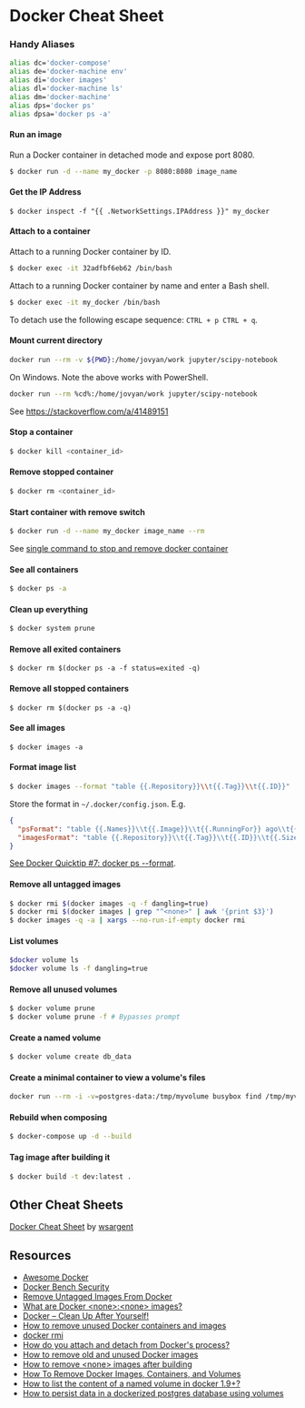 # Docker Cheat Sheet

### Handy Aliases
```bash
alias dc='docker-compose'
alias de='docker-machine env'
alias di='docker images'
alias dl='docker-machine ls'
alias dm='docker-machine'
alias dps='docker ps'
alias dpsa='docker ps -a'
```

#### Run an image
Run a Docker container in detached mode and expose port 8080.

```bash
$ docker run -d --name my_docker -p 8080:8080 image_name
```

#### Get the IP Address
`$ docker inspect -f "{{ .NetworkSettings.IPAddress }}" my_docker`

#### Attach to a container
Attach to a running Docker container by ID.

```bash
$ docker exec -it 32adfbf6eb62 /bin/bash
```

Attach to a running Docker container by name and enter a Bash shell.

```bash
$ docker exec -it my_docker /bin/bash
```

To detach use the following escape sequence: `CTRL + p CTRL + q`.

#### Mount current directory

```bash
docker run --rm -v ${PWD}:/home/jovyan/work jupyter/scipy-notebook
```

On Windows. Note the above works with PowerShell.

```bash
docker run --rm %cd%:/home/jovyan/work jupyter/scipy-notebook
```

See https://stackoverflow.com/a/41489151

#### Stop a container

```bash
$ docker kill <container_id>
```

#### Remove stopped container

```bash
$ docker rm <container_id>
```

#### Start container with remove switch

```bash
$ docker run -d --name my_docker image_name --rm
```

See [single command to stop and remove docker container](http://stackoverflow.com/a/35122815/6146580)

#### See all containers
```bash
$ docker ps -a
```

#### Clean up everything
```bash
$ docker system prune
````

#### Remove all exited containers
`$ docker rm $(docker ps -a -f status=exited -q)`

#### Remove all stopped containers
`$ docker rm $(docker ps -a -q)`

#### See all images
`$ docker images -a`

#### Format image list
```bash
$ docker images --format "table {{.Repository}}\\t{{.Tag}}\\t{{.ID}}"
```

Store the format in `~/.docker/config.json`. E.g.

```json
{
  "psFormat": "table {{.Names}}\\t{{.Image}}\\t{{.RunningFor}} ago\\t{{.Status}}\\t{{.Command}}",
  "imagesFormat": "table {{.Repository}}\\t{{.Tag}}\\t{{.ID}}\\t{{.Size}}"
}
```

[See Docker Quicktip #7: docker ps --format](http://container42.com/2016/03/27/docker-quicktip-7-psformat/).

#### Remove all untagged images
```bash
$ docker rmi $(docker images -q -f dangling=true)
$ docker rmi $(docker images | grep "^<none>" | awk '{print $3}')
$ docker images -q -a | xargs --no-run-if-empty docker rmi
```

#### List volumes
```bash
$docker volume ls
$docker volume ls -f dangling=true
```

#### Remove all unused volumes
```bash
$ docker volume prune
$ docker volume prune -f # Bypasses prompt
```

#### Create a named volume
```bash
$ docker volume create db_data
```

#### Create a minimal container to view a volume's files
```bash
docker run --rm -i -v=postgres-data:/tmp/myvolume busybox find /tmp/myvolume
```

#### Rebuild when composing
```bash
$ docker-compose up -d --build
```

#### Tag image after building it
```bash
$ docker build -t dev:latest .
```

## Other Cheat Sheets

[Docker Cheat Sheet](https://github.com/wsargent/docker-cheat-sheet) by [wsargent](https://github.com/wsargent)

## Resources
* [Awesome Docker](https://github.com/veggiemonk/awesome-docker)
* [Docker Bench Security](https://github.com/docker/docker-bench-security)
* [Remove Untagged Images From Docker](http://jimhoskins.com/2013/07/27/remove-untagged-docker-images.html)
* [What are Docker \<none\>:\<none\> images?](http://www.projectatomic.io/blog/2015/07/what-are-docker-none-none-images/)
* [Docker – Clean Up After Yourself!](http://blog.yohanliyanage.com/2015/05/docker-clean-up-after-yourself/)
* [How to remove unused Docker containers and images](https://gist.github.com/ngpestelos/4fc2e31e19f86b9cf10b)
* [docker rmi](https://docs.docker.com/engine/reference/commandline/rmi/)
* [How do you attach and detach from Docker's process?](https://stackoverflow.com/questions/19688314/how-do-you-attach-and-detach-from-dockers-process)
* [How to remove old and unused Docker images](http://stackoverflow.com/a/32723127/6146580)
* [How to remove \<none\> images after building](https://forums.docker.com/t/how-to-remove-none-images-after-building/7050/10)
* [How To Remove Docker Images, Containers, and Volumes](https://www.digitalocean.com/community/tutorials/how-to-remove-docker-images-containers-and-volumes)
* [How to list the content of a named volume in docker 1.9+?](https://stackoverflow.com/a/36330903)
* [How to persist data in a dockerized postgres database using volumes](https://stackoverflow.com/a/45606440)
